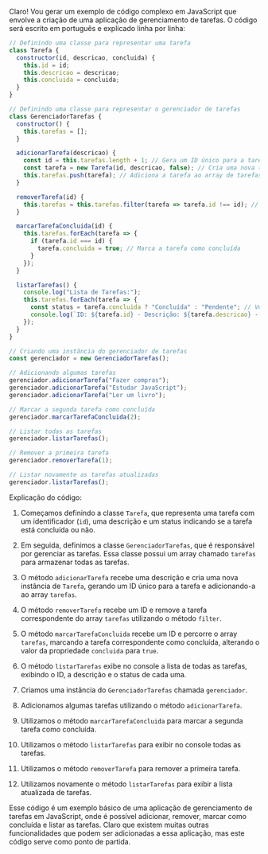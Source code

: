 Claro! Vou gerar um exemplo de código complexo em JavaScript que envolve a criação de uma aplicação de gerenciamento de tarefas. O código será escrito em português e explicado linha por linha:

```javascript
// Definindo uma classe para representar uma tarefa
class Tarefa {
  constructor(id, descricao, concluida) {
    this.id = id;
    this.descricao = descricao;
    this.concluida = concluida;
  }
}

// Definindo uma classe para representar o gerenciador de tarefas
class GerenciadorTarefas {
  constructor() {
    this.tarefas = [];
  }

  adicionarTarefa(descricao) {
    const id = this.tarefas.length + 1; // Gera um ID único para a tarefa
    const tarefa = new Tarefa(id, descricao, false); // Cria uma nova tarefa
    this.tarefas.push(tarefa); // Adiciona a tarefa ao array de tarefas
  }

  removerTarefa(id) {
    this.tarefas = this.tarefas.filter(tarefa => tarefa.id !== id); // Remove a tarefa com o ID fornecido
  }

  marcarTarefaConcluida(id) {
    this.tarefas.forEach(tarefa => {
      if (tarefa.id === id) {
        tarefa.concluida = true; // Marca a tarefa como concluída
      }
    });
  }

  listarTarefas() {
    console.log("Lista de Tarefas:");
    this.tarefas.forEach(tarefa => {
      const status = tarefa.concluida ? "Concluída" : "Pendente"; // Verifica o status da tarefa
      console.log(`ID: ${tarefa.id} - Descrição: ${tarefa.descricao} - Status: ${status}`);
    });
  }
}

// Criando uma instância do gerenciador de tarefas
const gerenciador = new GerenciadorTarefas();

// Adicionando algumas tarefas
gerenciador.adicionarTarefa("Fazer compras");
gerenciador.adicionarTarefa("Estudar JavaScript");
gerenciador.adicionarTarefa("Ler um livro");

// Marcar a segunda tarefa como concluída
gerenciador.marcarTarefaConcluida(2);

// Listar todas as tarefas
gerenciador.listarTarefas();

// Remover a primeira tarefa
gerenciador.removerTarefa(1);

// Listar novamente as tarefas atualizadas
gerenciador.listarTarefas();
```

Explicação do código:

1. Começamos definindo a classe `Tarefa`, que representa uma tarefa com um identificador (`id`), uma descrição e um status indicando se a tarefa está concluída ou não.

2. Em seguida, definimos a classe `GerenciadorTarefas`, que é responsável por gerenciar as tarefas. Essa classe possui um array chamado `tarefas` para armazenar todas as tarefas.

3. O método `adicionarTarefa` recebe uma descrição e cria uma nova instância de `Tarefa`, gerando um ID único para a tarefa e adicionando-a ao array `tarefas`.

4. O método `removerTarefa` recebe um ID e remove a tarefa correspondente do array `tarefas` utilizando o método `filter`.

5. O método `marcarTarefaConcluida` recebe um ID e percorre o array `tarefas`, marcando a tarefa correspondente como concluída, alterando o valor da propriedade `concluida` para `true`.

6. O método `listarTarefas` exibe no console a lista de todas as tarefas, exibindo o ID, a descrição e o status de cada uma.

7. Criamos uma instância do `GerenciadorTarefas` chamada `gerenciador`.

8. Adicionamos algumas tarefas utilizando o método `adicionarTarefa`.

9. Utilizamos o método `marcarTarefaConcluida` para marcar a segunda tarefa como concluída.

10. Utilizamos o método `listarTarefas` para exibir no console todas as tarefas.

11. Utilizamos o método `removerTarefa` para remover a primeira tarefa.

12. Utilizamos novamente o método `listarTarefas` para exibir a lista atualizada de tarefas.

Esse código é um exemplo básico de uma aplicação de gerenciamento de tarefas em JavaScript, onde é possível adicionar, remover, marcar como concluída e listar as tarefas. Claro que existem muitas outras funcionalidades que podem ser adicionadas a essa aplicação, mas este código serve como ponto de partida.